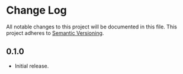 # Change Log

All notable changes to this project will be documented in this file.
This project adheres to [Semantic Versioning](https://semver.org/).

## 0.1.0
* Initial release.
